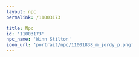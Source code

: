 ```yaml
---
layout: npc
permalink: /11003173

title: Npc
id: '11003173'
npc_name: 'Winn Stilton'
icon_url: 'portrait/npc/11001838_m_jordy_p.png'
---
```

